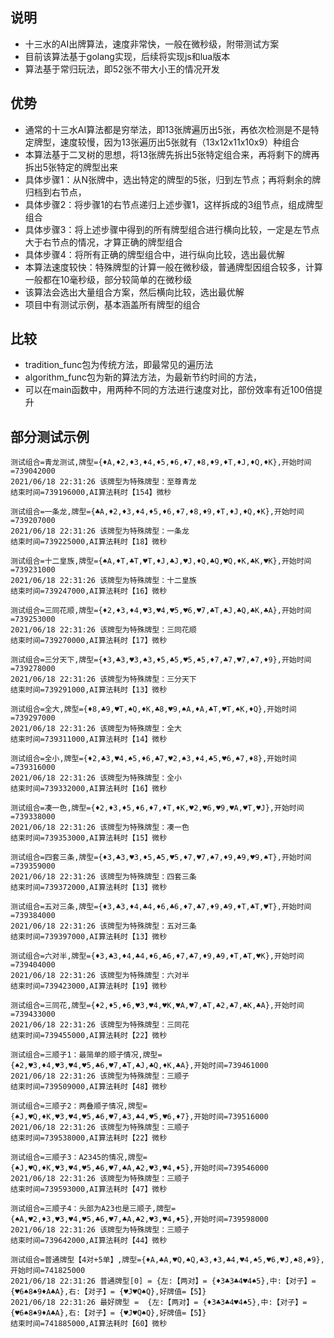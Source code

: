 ## 说明
* 十三水的AI出牌算法，速度非常快，一般在微秒级，附带测试方案
* 目前该算法基于golang实现，后续将实现js和lua版本
* 算法基于常归玩法，即52张不带大小王的情况开发

## 优势
* 通常的十三水AI算法都是穷举法，即13张牌遍历出5张，再依次检测是不是特定牌型，速度较慢，因为13张遍历出5张就有（13x12x11x10x9）种组合
* 本算法基于二叉树的思想，将13张牌先拆出5张特定组合来，再将剩下的牌再拆出5张特定的牌型出来
* 具体步骤1：从N张牌中，选出特定的牌型的5张，归到左节点；再将剩余的牌归档到右节点，
* 具体步骤2：将步骤1的右节点递归上述步骤1，这样拆成的3组节点，组成牌型组合
* 具体步骤3：将上述步骤中得到的所有牌型组合进行横向比较，一定是左节点大于右节点的情况，才算正确的牌型组合
* 具体步骤4：将所有正确的牌型组合中，进行纵向比较，选出最优解  
* 本算法速度较快：特殊牌型的计算一般在微秒级，普通牌型因组合较多，计算一般都在10毫秒级，部分较简单的在微秒级  
* 该算法会选出大量组合方案，然后横向比较，选出最优解
* 项目中有测试示例，基本涵盖所有牌型的组合

## 比较
* tradition_func包为传统方法，即最常见的遍历法
* algorithm_func包为新的算法方法，为最新节约时间的方法，
* 可以在main函数中，用两种不同的方法进行速度对比，部份效率有近100倍提升

## 部分测试示例
```
测试组合=青龙测试,牌型={♦A,♦2,♦3,♦4,♦5,♦6,♦7,♦8,♦9,♦T,♦J,♦Q,♦K},开始时间=739042000
2021/06/18 22:31:26 该牌型为特殊牌型：至尊青龙
结束时间=739196000,AI算法耗时【154】微秒

测试组合=一条龙,牌型={♣A,♦2,♦3,♦4,♦5,♦6,♦7,♦8,♦9,♦T,♦J,♦Q,♦K},开始时间=739207000
2021/06/18 22:31:26 该牌型为特殊牌型：一条龙
结束时间=739225000,AI算法耗时【18】微秒

测试组合=十二皇族,牌型={♠A,♦T,♣T,♥T,♦J,♣J,♥J,♦Q,♣Q,♥Q,♦K,♣K,♥K},开始时间=739231000
2021/06/18 22:31:26 该牌型为特殊牌型：十二皇族
结束时间=739247000,AI算法耗时【16】微秒

测试组合=三同花顺,牌型={♦2,♦3,♦4,♥3,♥4,♥5,♥6,♥7,♣T,♣J,♣Q,♣K,♣A},开始时间=739253000
2021/06/18 22:31:26 该牌型为特殊牌型：三同花顺
结束时间=739270000,AI算法耗时【17】微秒

测试组合=三分天下,牌型={♦3,♣3,♥3,♠3,♦5,♣5,♥5,♠5,♦7,♣7,♥7,♠7,♦9},开始时间=739278000
2021/06/18 22:31:26 该牌型为特殊牌型：三分天下
结束时间=739291000,AI算法耗时【13】微秒

测试组合=全大,牌型={♦8,♣9,♥T,♠Q,♦K,♣8,♥9,♠A,♦A,♣T,♥T,♠K,♦Q},开始时间=739297000
2021/06/18 22:31:26 该牌型为特殊牌型：全大
结束时间=739311000,AI算法耗时【14】微秒

测试组合=全小,牌型={♦2,♣3,♥4,♠5,♦6,♣7,♥2,♠3,♦4,♣5,♥6,♠7,♦8},开始时间=739316000
2021/06/18 22:31:26 该牌型为特殊牌型：全小
结束时间=739332000,AI算法耗时【16】微秒

测试组合=凑一色,牌型={♦2,♦3,♦5,♦6,♦7,♦T,♦K,♥2,♥6,♥9,♥A,♥T,♥J},开始时间=739338000
2021/06/18 22:31:26 该牌型为特殊牌型：凑一色
结束时间=739353000,AI算法耗时【15】微秒

测试组合=四套三条,牌型={♦3,♣3,♥3,♦5,♣5,♥5,♦7,♥7,♠7,♦9,♣9,♥9,♠T},开始时间=739359000
2021/06/18 22:31:26 该牌型为特殊牌型：四套三条
结束时间=739372000,AI算法耗时【13】微秒

测试组合=五对三条,牌型={♦3,♣3,♦4,♣4,♦6,♣6,♦7,♣7,♦9,♣9,♦T,♣T,♥T},开始时间=739384000
2021/06/18 22:31:26 该牌型为特殊牌型：五对三条
结束时间=739397000,AI算法耗时【13】微秒

测试组合=六对半,牌型={♦3,♣3,♦4,♣4,♦6,♣6,♦7,♣7,♦9,♣9,♦T,♣T,♥K},开始时间=739404000
2021/06/18 22:31:26 该牌型为特殊牌型：六对半
结束时间=739423000,AI算法耗时【19】微秒

测试组合=三同花,牌型={♦2,♦5,♦6,♥3,♥4,♥K,♥A,♥7,♣T,♣2,♣7,♣K,♣A},开始时间=739433000
2021/06/18 22:31:26 该牌型为特殊牌型：三同花
结束时间=739455000,AI算法耗时【22】微秒

测试组合=三顺子1：最简单的顺子情况,牌型={♠2,♥3,♦4,♥3,♥4,♥5,♣6,♥7,♣T,♣J,♣Q,♦K,♣A},开始时间=739461000
2021/06/18 22:31:26 该牌型为特殊牌型：三顺子
结束时间=739509000,AI算法耗时【48】微秒

测试组合=三顺子2：两叠顺子情况,牌型={♠J,♥Q,♦K,♥3,♥4,♥5,♣6,♥7,♣3,♣4,♥5,♥6,♦7},开始时间=739516000
2021/06/18 22:31:26 该牌型为特殊牌型：三顺子
结束时间=739538000,AI算法耗时【22】微秒

测试组合=三顺子3：A2345的情况,牌型={♠J,♥Q,♦K,♥3,♥4,♥5,♣6,♥7,♣A,♣2,♥3,♥4,♦5},开始时间=739546000
2021/06/18 22:31:26 该牌型为特殊牌型：三顺子
结束时间=739593000,AI算法耗时【47】微秒

测试组合=三顺子4：头部为A23也是三顺子,牌型={♠A,♥2,♦3,♥3,♥4,♥5,♣6,♥7,♣A,♣2,♥3,♥4,♦5},开始时间=739598000
2021/06/18 22:31:26 该牌型为特殊牌型：三顺子
结束时间=739642000,AI算法耗时【44】微秒

测试组合=普通牌型【4对+5单】,牌型={♦A,♣A,♥Q,♠Q,♣3,♦3,♣4,♥4,♠5,♥6,♥J,♠8,♠9},开始时间=741825000
2021/06/18 22:31:26 普通牌型[0] = {左:【两对】= {♦3♣3♣4♥4♠5},中:【对子】= {♥6♠8♠9♦A♣A},右:【对子】= {♥J♥Q♠Q},好牌值=【5】}
2021/06/18 22:31:26 最好牌型 =  {左:【两对】= {♦3♣3♣4♥4♠5},中:【对子】= {♥6♠8♠9♦A♣A},右:【对子】= {♥J♥Q♠Q},好牌值=【5】}
结束时间=741885000,AI算法耗时【60】微秒

```

